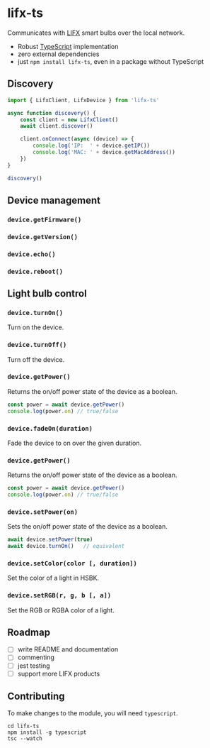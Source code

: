 # lifx-ts

Communicates with [LIFX](https://www.lifx.com/) smart bulbs over the local network.

- Robust [TypeScript](https://www.typescriptlang.org/) implementation
- zero external dependencies
- just `npm install lifx-ts`, even in a package without TypeScript

## Discovery

```typescript
import { LifxClient, LifxDevice } from 'lifx-ts'

async function discovery() {
	const client = new LifxClient()
	await client.discover()

	client.onConnect(async (device) => {
		console.log('IP:  ' + device.getIP())
		console.log('MAC: ' + device.getMacAddress())
	})
}

discovery()
```

## Device management

### `device.getFirmware()`

### `device.getVersion()`

### `device.echo()`

### `device.reboot()`

## Light bulb control

### `device.turnOn()`

Turn on the device.

### `device.turnOff()`

Turn off the device.

### `device.getPower()`

Returns the on/off power state of the device as a boolean.

```typescript
const power = await device.getPower()
console.log(power.on) // true/false
```

### `device.fadeOn(duration)`

Fade the device to on over the given duration.


### `device.getPower()`

Returns the on/off power state of the device as a boolean.

```typescript
const power = await device.getPower()
console.log(power.on) // true/false
```

### `device.setPower(on)`

Sets the on/off power state of the device as a boolean.

```typescript
await device.setPower(true)
await device.turnOn()	// equivalent
```


### `device.setColor(color [, duration])`

Set the color of a light in HSBK.

### `device.setRGB(r, g, b [, a])`

Set the RGB or RGBA color of a light.

## Roadmap

- [ ] write README and documentation
- [ ] commenting
- [ ] jest testing
- [ ] support more LIFX products

## Contributing

To make changes to the module, you will need `typescript`.

```
cd lifx-ts
npm install -g typescript
tsc --watch
```
